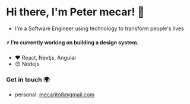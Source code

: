# Hi there, I'm Peter mecar! :wave:
- I'm a Software Engineer using technology to transform people's lives 

#### ⚡ I’m currently working on building a design system.
- :heart: React, Nextjs, Angular
- :blush: Nodejs



### Get in touch :earth_africa:
-  personal: mecarito8@gmail.com

<!--
**mecarito/mecarito** is a ✨ _special_ ✨ repository because its `README.md` (this file) appears on your GitHub profile.

Here are some ideas to get you started:

### 🔭 I’m currently working on ...
- 🌱 I’m currently learning ...
- 👯 I’m looking to collaborate on ...
- 🤔 I’m looking for help with ...
- 💬 Ask me about ...
- 📫 How to reach me: ...
- 😄 Pronouns: ...
- ⚡ Fun fact: ...
-->
